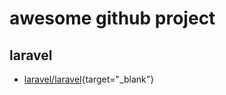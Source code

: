 # awesome github project

## laravel

- [laravel/laravel](https://github.com/laravel/laravel){target="_blank"}